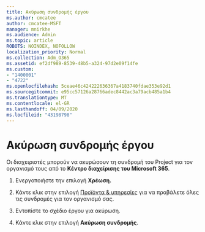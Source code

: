 ```yaml
---
title: Ακύρωση συνδρομής έργου
ms.author: cmcatee
author: cmcatee-MSFT
manager: mnirkhe
ms.audience: Admin
ms.topic: article
ROBOTS: NOINDEX, NOFOLLOW
localization_priority: Normal
ms.collection: Adm_O365
ms.assetid: ef2df989-8539-48b5-a324-97d2e09f14fe
ms.custom:
- "1400001"
- "4722"
ms.openlocfilehash: 5ceae46c424222636367a4183740fdae353e92d1
ms.sourcegitcommit: e95cc57126a28766adec8442ac3a79acb485a1b4
ms.translationtype: MT
ms.contentlocale: el-GR
ms.lasthandoff: 04/09/2020
ms.locfileid: "43198798"
---
```

# <a name="cancel-project-subscription"></a>Ακύρωση συνδρομής έργου

Οι διαχειριστές μπορούν να ακυρώσουν τη συνδρομή του Project για τον οργανισμό τους από το **Κέντρο διαχείρισης του Microsoft 365**. 

1. Ενεργοποιήστε την επιλογή **Χρέωση.**

2. Κάντε κλικ στην επιλογή [Προϊόντα & υπηρεσίες](https://admin.microsoft.com/AdminPortal/Home?adminportal=1&msCV=%2BbOQtMNsz0ei8f5z.0.36#/subscriptions) για να προβάλετε όλες τις συνδρομές για τον οργανισμό σας.

3. Εντοπίστε το σχέδιο έργου για ακύρωση.

4. Κάντε κλικ στην επιλογή **Ακύρωση συνδρομής**.
